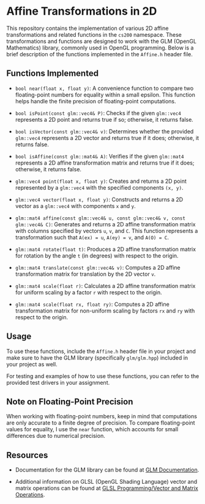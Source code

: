 # Affine Transformations in 2D

This repository contains the implementation of various 2D affine transformations and related functions in the `cs200` namespace. These transformations and functions are designed to work with the GLM (OpenGL Mathematics) library, commonly used in OpenGL programming. Below is a brief description of the functions implemented in the `Affine.h` header file.

## Functions Implemented

- `bool near(float x, float y)`: A convenience function to compare two floating-point numbers for equality within a small epsilon. This function helps handle the finite precision of floating-point computations.

- `bool isPoint(const glm::vec4& P)`: Checks if the given `glm::vec4` represents a 2D point and returns true if so; otherwise, it returns false.

- `bool isVector(const glm::vec4& v)`: Determines whether the provided `glm::vec4` represents a 2D vector and returns true if it does; otherwise, it returns false.

- `bool isAffine(const glm::mat4& A)`: Verifies if the given `glm::mat4` represents a 2D affine transformation matrix and returns true if it does; otherwise, it returns false.

- `glm::vec4 point(float x, float y)`: Creates and returns a 2D point represented by a `glm::vec4` with the specified components `(x, y)`.

- `glm::vec4 vector(float x, float y)`: Constructs and returns a 2D vector as a `glm::vec4` with components `x` and `y`.

- `glm::mat4 affine(const glm::vec4& u, const glm::vec4& v, const glm::vec4& C)`: Generates and returns a 2D affine transformation matrix with columns specified by vectors `u`, `v`, and `C`. This function represents a transformation such that `A(ex) = u`, `A(ey) = v`, and `A(O) = C`.

- `glm::mat4 rotate(float t)`: Produces a 2D affine transformation matrix for rotation by the angle `t` (in degrees) with respect to the origin.

- `glm::mat4 translate(const glm::vec4& v)`: Computes a 2D affine transformation matrix for translation by the 2D vector `v`.

- `glm::mat4 scale(float r)`: Calculates a 2D affine transformation matrix for uniform scaling by a factor `r` with respect to the origin.

- `glm::mat4 scale(float rx, float ry)`: Computes a 2D affine transformation matrix for non-uniform scaling by factors `rx` and `ry` with respect to the origin.

## Usage

To use these functions, include the `Affine.h` header file in your project and make sure to have the GLM library (specifically `glm/glm.hpp`) included in your project as well.

For testing and examples of how to use these functions, you can refer to the provided test drivers in your assignment.

## Note on Floating-Point Precision

When working with floating-point numbers, keep in mind that computations are only accurate to a finite degree of precision. To compare floating-point values for equality, I use the `near` function, which accounts for small differences due to numerical precision.

## Resources

- Documentation for the GLM library can be found at [GLM Documentation](https://glm.g-truc.net/0.9.9/index.html).

- Additional information on GLSL (OpenGL Shading Language) vector and matrix operations can be found at [GLSL Programming/Vector and Matrix Operations](https://en.wikibooks.org/wiki/GLSL_Programming/Vector_and_Matrix_Operations).
